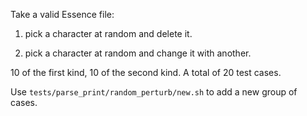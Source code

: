 
Take a valid Essence file:

1. pick a character at random and delete it.

2. pick a character at random and change it with another.

10 of the first kind, 10 of the second kind. A total of 20 test cases.

Use `tests/parse_print/random_perturb/new.sh` to add a new group of cases.
